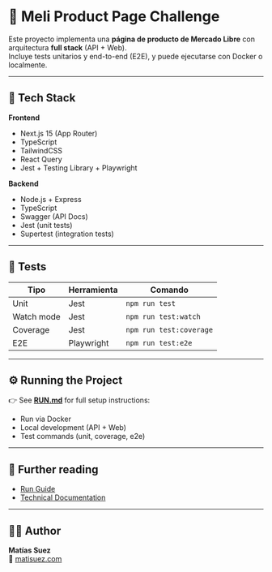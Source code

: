 # 🧩 Meli Product Page Challenge

Este proyecto implementa una **página de producto de Mercado Libre** con arquitectura **full stack** (API + Web).  
Incluye tests unitarios y end-to-end (E2E), y puede ejecutarse con Docker o localmente.

---

## 🚀 Tech Stack

**Frontend**

- Next.js 15 (App Router)
- TypeScript
- TailwindCSS
- React Query
- Jest + Testing Library + Playwright

**Backend**

- Node.js + Express
- TypeScript
- Swagger (API Docs)
- Jest (unit tests)
- Supertest (integration tests)

---

## 🧪 Tests

| Tipo       | Herramienta | Comando                 |
| ---------- | ----------- | ----------------------- |
| Unit       | Jest        | `npm run test`          |
| Watch mode | Jest        | `npm run test:watch`    |
| Coverage   | Jest        | `npm run test:coverage` |
| E2E        | Playwright  | `npm run test:e2e`      |

---

## ⚙️ Running the Project

👉 See [**RUN.md**](./RUN.md) for full setup instructions:

- Run via Docker
- Local development (API + Web)
- Test commands (unit, coverage, e2e)

---

## 📄 **Further reading**

- [Run Guide](./RUN.md)
- [Technical Documentation](./DOCUMENTATION.md)

---

## 🧑‍💻 Author

**Matías Suez**  
📧 [matisuez.com](https://matisuez.com)
